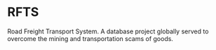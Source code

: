 # RFTS
Road Freight Transport System. A database project globally served to overcome the mining and transportation scams of goods.
